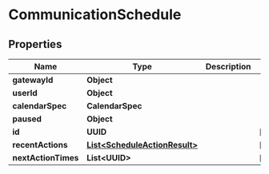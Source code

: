 

# CommunicationSchedule


## Properties

| Name | Type | Description | Notes |
|------------ | ------------- | ------------- | -------------|
|**gatewayId** | **Object** |  |  |
|**userId** | **Object** |  |  |
|**calendarSpec** | **CalendarSpec** |  |  |
|**paused** | **Object** |  |  |
|**id** | **UUID** |  |  [optional] |
|**recentActions** | [**List&lt;ScheduleActionResult&gt;**](ScheduleActionResult.md) |  |  [optional] |
|**nextActionTimes** | **List&lt;UUID&gt;** |  |  [optional] |



